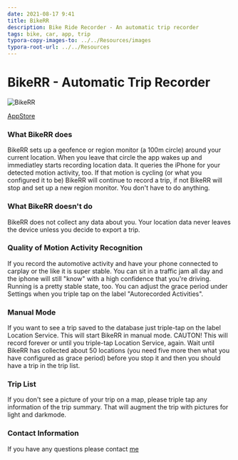 ```yaml
---
date: 2021-08-17 9:41
title: BikeRR
description: Bike Ride Recorder - An automatic trip recorder
tags: bike, car, app, trip
typora-copy-images-to: ../../Resources/images
typora-root-url: ../../Resources
---
```


# BikeRR - Automatic Trip Recorder

![BikeRR](/images/BikeRR.png)

[AppStore](https://apps.apple.com/us/app/bikerr/id1563573465)

### What BikeRR does

BikeRR sets up a geofence or region monitor (a 100m circle) around your current location. When you leave that circle the app wakes up and immediatley starts recording location data. It queries the iPhone for your detected motion activity, too. If that motion is cycling (or what you configured it to be) BikeRR will continue to record a trip, if not BikeRR will stop and set up a new region monitor. You don't have to do anything.

### What BikeRR doesn't do
BikeRR does not collect any data about you. Your location data never leaves the device unless you decide to export a trip.

### Quality of Motion Activity Recognition
If you record the automotive activity and have your phone connected to carplay or the like it is super stable. You can sit in a traffic jam all day and the iphone will still "know" with a high confidence that you're driving. Running is a pretty stable state, too. You can adjust the grace period under Settings when you triple tap on the label "Autorecorded Activities".

### Manual Mode
If you want to see a trip saved to the database just triple-tap on the label Location Service. This will start BikeRR in manual mode. CAUTON! This will record forever or until you triple-tap Location Service, again. Wait until BikeRR has collected about 50 locations (you need five more then what you have configured as grace period) before you stop it and then you should have a trip in the trip list.

### Trip List
If you don't see a picture of your trip on a map, please triple tap any information of the trip summary. That will augment the trip with pictures for light and darkmode.

### Contact Information
If you have any questions please contact [me](mailto:oliep@bikerr.app)
